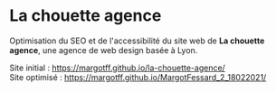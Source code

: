 # La chouette agence

Optimisation du SEO et de l'accessibilité du site web de __La chouette agence__, une agence de web design basée à Lyon.

Site initial : https://margotff.github.io/la-chouette-agence/  
Site optimisé : https://margotff.github.io/MargotFessard_2_18022021/
